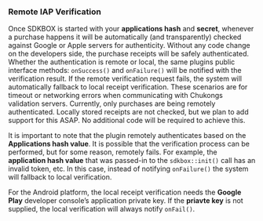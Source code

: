 ### Remote IAP Verification
Once SDKBOX is started with your __applications hash__ and __secret__, whenever a purchase happens it will be automatically (and transparently) checked against Google or Apple servers for authenticity. Without any code change on the developers side, the purchase receipts will be safely authenticated. Whether the authentication is remote or local, the same plugins public interface methods: `onSuccess()` and `onFailure()` will be notified with the verification result. If the remote verification request fails, the system will automatically fallback to local receipt verification.
These scenarios are for timeout or networking errors when communicating with Chukongs validation servers. Currently, only purchases are being remotely authenticated. Locally stored receipts are not checked, but we plan to add support for this ASAP. No additional code will be required to achieve this.

It is important to note that the plugin remotely authenticates based on the __Applications hash value__. It is possible that the verification process can be performed, but for some reason, remotely fails. For example, the __application hash value__ that was passed-in to the `sdkbox::init()` call has an invalid token, etc. In this case, instead of notifying `onFailure()` the system will fallback to local verification.

For the Android platform, the local receipt verification needs the __Google Play__ developer console’s application private key. If the __priavte key__ is not supplied, the local verification will always notify `onFail()`.
